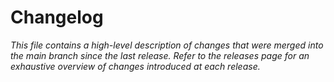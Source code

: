 # Changelog

*This file contains a high-level description of changes that were merged into the main branch since the last release. Refer to the releases page for an exhaustive overview of changes introduced at each release.*